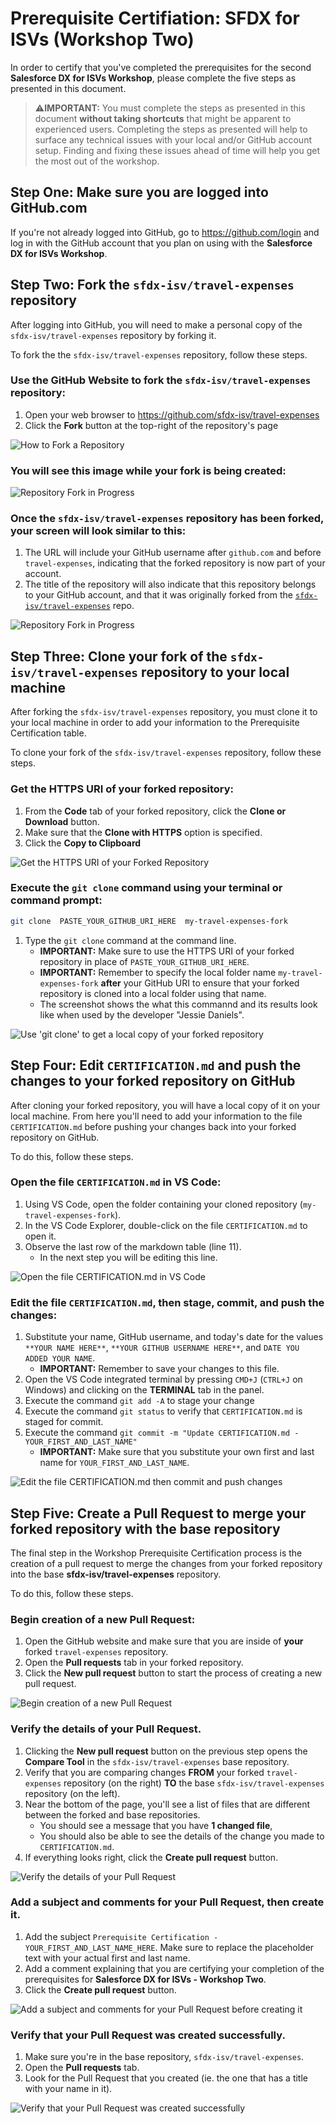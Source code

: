 # Prerequisite Certifiation: SFDX for ISVs (Workshop Two)

In order to certify that you've completed the prerequisites for the second **Salesforce DX for ISVs Workshop**, please complete the five steps as presented in this document.

> :warning:**IMPORTANT:** You must complete the steps as presented in this document **without taking shortcuts** that might be apparent to experienced users. Completing the steps as presented will help to surface any technical issues with your local and/or GitHub account setup.  Finding and fixing these issues ahead of time will help you get the most out of the workshop.

## Step One: Make sure you are logged into GitHub.com

If you're not already logged into GitHub, go to https://github.com/login and log in with the GitHub account that you plan on using with the **Salesforce DX for ISVs Workshop**.

## Step Two: Fork the `sfdx-isv/travel-expenses` repository

After logging into GitHub, you will need to make a personal copy of the `sfdx-isv/travel-expenses` repository by forking it.

To fork the the `sfdx-isv/travel-expenses` repository, follow these steps.

### Use the GitHub Website to fork the `sfdx-isv/travel-expenses` repository:

1. Open your web browser to https://github.com/sfdx-isv/travel-expenses
2. Click the **Fork** button at the top-right of the repository's page

![How to Fork a Repository](/images/W00_U02_fork-travel-expenses-repo.png)

### You will see this image while your fork is being created:

![Repository Fork in Progress](/images/W00_U02_forking-travel-expenses-repo-in-progress.png)

### Once the `sfdx-isv/travel-expenses` repository has been forked, your screen will look similar to this:

1. The URL will include your GitHub username after `github.com` and before `travel-expenses`, indicating that the forked repository is now part of your account.
2. The title of the repository will also indicate that this repository belongs to your GitHub account, and that it was originally forked from the [`sfdx-isv/travel-expenses`](https://github.com/sfdx-isv/travel-expenses) repo.

![Repository Fork in Progress](/images/W00_U02_forking-travel-expenses-repo-success.png)


## Step Three: Clone your fork of the `sfdx-isv/travel-expenses` repository to your local machine

After forking the `sfdx-isv/travel-expenses` repository, you must clone it to your local machine in order to add your information to the Prerequisite Certification table.

To clone your fork of the `sfdx-isv/travel-expenses` repository, follow these steps.

### Get the HTTPS URI of your forked repository:

1. From the **Code** tab of your forked repository, click the **Clone or Download** button.
2. Make sure that the **Clone with HTTPS** option is specified.
3. Click the **Copy to Clipboard** 

![Get the HTTPS URI of your Forked Repository](/images/W00_U02_copy-travel-expenses-fork-repo-url.png)


### Execute the `git clone` command using your terminal or command prompt:
```bash
git clone  PASTE_YOUR_GITHUB_URI_HERE  my-travel-expenses-fork
```
1. Type the `git clone` command at the command line.
    * **IMPORTANT:** Make sure to use the HTTPS URI of your forked repository in place of `PASTE_YOUR_GITHUB_URI_HERE`.
    * **IMPORTANT:** Remember to specify the local folder name `my-travel-expenses-fork` **after** your GitHub URI to ensure that your forked repository is cloned into a local folder using that name.
    * The screenshot shows the what this commannd and its results look like when used by the developer "Jessie Daniels".

![Use 'git clone' to get a local copy of your forked repository](/images/W00_U02_git-clone-forked-repo-success.png)


## Step Four: Edit `CERTIFICATION.md` and push the changes to your forked repository on GitHub

After cloning your forked repository, you will have a local copy of it on your local machine.  From here you'll need to add your information to the file `CERTIFICATION.md` before pushing your changes back into your forked repository on GitHub.

To do this, follow these steps.

### Open the file `CERTIFICATION.md` in VS Code:

1. Using VS Code, open the folder containing your cloned repository (`my-travel-expenses-fork`).
2. In the VS Code Explorer, double-click on the file `CERTIFICATION.md` to open it.
3. Observe the last row of the markdown table (line 11). 
    * In the next step you will be editing this line.

![Open the file CERTIFICATION.md in VS Code](/images/W00_U02_open-certification-md-in-vs-code.png)

### Edit the file `CERTIFICATION.md`, then stage, commit, and push the changes:

1. Substitute your name, GitHub username, and today's date for the values `**YOUR NAME HERE**`, `**YOUR GITHUB USERNAME HERE**`, and `DATE YOU ADDED YOUR NAME`.
    * **IMPORTANT:** Remember to save your changes to this file.
2. Open the VS Code integrated terminal by pressing `CMD+J` (`CTRL+J` on Windows) and clicking on the **TERMINAL** tab in the panel.
3. Execute the command `git add -A` to stage your change
4. Execute the command `git status` to verify that `CERTIFICATION.md` is staged for commit.
5. Execute the command `git commit -m "Update CERTIFICATION.md - YOUR_FIRST_AND_LAST_NAME"` 
    * **IMPORTANT:** Make sure that you substitute your own first and last name for `YOUR_FIRST_AND_LAST_NAME`.

![Edit the file CERTIFICATION.md then commit and push changes](/images/W00_U02_edit-and-commit-certification-md.png)


## Step Five: Create a Pull Request to merge your forked repository with the base repository

The final step in the Workshop Prerequisite Certification process is the creation of a pull request to merge the changes from your forked repository into the base **sfdx-isv/travel-expenses** repository.  

To do this, follow these steps.

### Begin creation of a new Pull Request:

1. Open the GitHub website and make sure that you are inside of **your** forked `travel-expenses` repository.
2. Open the **Pull requests** tab in your forked repository.
3. Click the **New pull request** button to start the process of creating a new pull request.

![Begin creation of a new Pull Request](/images/W00_U02_begin-creating-pull-request.png)

### Verify the details of your Pull Request.

1. Clicking the **New pull request** button on the previous step opens the **Compare Tool** in the `sfdx-isv/travel-expenses` base repository.
2. Verify that you are comparing changes **FROM** your forked `travel-expenses` repository (on the right) **TO** the base `sfdx-isv/travel-expenses` repository (on the left).
3. Near the bottom of the page, you'll see a list of files that are different between the forked and base repositories.  
    * You should see a message that you have **1 changed file**,
    * You should also be able to see the details of the change you made to `CERTIFICATION.md`.
4. If everything looks right, click the **Create pull request** button.

![Verify the details of your Pull Request](/images/W00_U02_compare-changes-before-creating-pull-request.png)

### Add a subject and comments for your Pull Request, then create it.

1. Add the subject `Prerequisite Certification - YOUR_FIRST_AND_LAST_NAME_HERE`.  Make sure to replace the placeholder text with your actual first and last name.
2. Add a comment explaining that you are certifying your completion of the prerequisites for **Salesforce DX for ISVs - Workshop Two**.
3. Click the **Create pull request** button.

![Add a subject and comments for your Pull Request before creating it](/images/W00_U02_finalize-details-and-open-the-pull-request.png)

### Verify that your Pull Request was created successfully.

1. Make sure you're in the base repository, `sfdx-isv/travel-expenses`.
2. Open the **Pull requests** tab.
3. Look for the Pull Request that you created (ie. the one that has a title with your name in it).

![Verify that your Pull Request was created successfully](/images/W00_U02_confirm-the-creation-of-your-pull-request.png)

